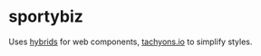 # sportybiz

Uses [hybrids](https://github.com/hybridsjs/hybrids) for web components,
[tachyons.io](http://tachyons.io) to simplify styles.
